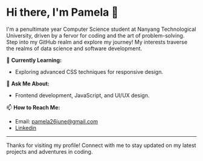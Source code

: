 # Hi there, I'm Pamela 👋

I'm a penultimate year Computer Science student at Nanyang Technological University, driven by a fervor for coding and the art of problem-solving. Step into my GitHub realm and explore my journey! My interests traverse the realms of data science and software development.

🌱 **Currently Learning:**
- Exploring advanced CSS techniques for responsive design.

💬 **Ask Me About:**
- Frontend development, JavaScript, and UI/UX design.

📫 **How to Reach Me:**
- Email: pamela26june@gmail.com
- [Linkedin](https://www.linkedin.com/in/pamela-lee-53560b185/)

---

Thanks for visiting my profile! Connect with me to stay updated on my latest projects and adventures in coding.
